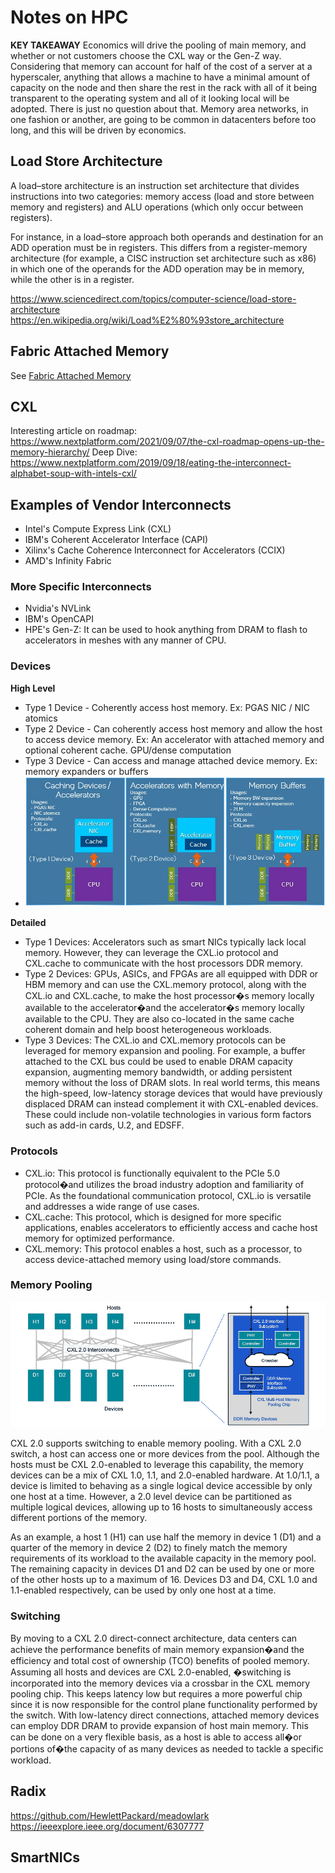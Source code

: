 # Notes on HPC

**KEY TAKEAWAY** Economics will drive the pooling of main memory, and whether or not customers choose the CXL way or the Gen-Z way. Considering that memory can account for half of the cost of a server at a hyperscaler, anything that allows a machine to have a minimal amount of capacity on the node and then share the rest in the rack  with all of it being transparent to the operating system and all of it looking local  will be adopted. There is just no question about that. Memory area networks, in one fashion or another, are going to be common in datacenters before too long, and this will be driven by economics.

## Load Store Architecture

A load–store architecture is an instruction set architecture that divides instructions into two categories: memory access (load and store between memory and registers) and ALU operations (which only occur between registers).

For instance, in a load–store approach both operands and destination for an ADD operation must be in registers. This differs from a register-memory architecture (for example, a CISC instruction set architecture such as x86) in which one of the operands for the ADD operation may be in memory, while the other is in a register.

https://www.sciencedirect.com/topics/computer-science/load-store-architecture
https://en.wikipedia.org/wiki/Load%E2%80%93store_architecture

## Fabric Attached Memory

See [Fabric Attached Memory](./fabric_attached_memory.md)

## CXL

Interesting article on roadmap: https://www.nextplatform.com/2021/09/07/the-cxl-roadmap-opens-up-the-memory-hierarchy/
Deep Dive: https://www.nextplatform.com/2019/09/18/eating-the-interconnect-alphabet-soup-with-intels-cxl/

## Examples of Vendor Interconnects

- Intel's Compute Express Link (CXL)
- IBM's Coherent Accelerator Interface (CAPI)
- Xilinx's Cache Coherence Interconnect for Accelerators (CCIX)
- AMD's Infinity Fabric

### More Specific Interconnects

- Nvidia's NVLink
- IBM's OpenCAPI
- HPE's Gen-Z: It can be used to hook anything from DRAM to flash to accelerators in meshes with any manner of CPU.

### Devices

**High Level**
- Type 1 Device - Coherently access host memory. Ex: PGAS NIC / NIC atomics
- Type 2 Device - Can coherently access host memory and allow the host to access device memory. Ex: An accelerator with attached memory and optional coherent cache. GPU/dense computation
- Type 3 Device - Can access and manage attached device memory. Ex: memory expanders or buffers
- ![](images/2022-01-24-22-17-29.png)

**Detailed**
- Type 1 Devices: Accelerators such as smart NICs typically lack local memory. However, they can leverage the CXL.io protocol and CXL.cache to communicate with the host processors DDR memory.
- Type 2 Devices: GPUs, ASICs, and FPGAs are all equipped with DDR or HBM memory and can use the CXL.memory protocol, along with the CXL.io and CXL.cache, to make the host processor�s memory locally available to the accelerator�and the accelerator�s memory locally available to the CPU. They are also co-located in the same cache coherent domain and help boost heterogeneous workloads.
- Type 3 Devices: The CXL.io and CXL.memory protocols can be leveraged for memory expansion and pooling. For example, a buffer attached to the CXL bus could be used to enable DRAM capacity expansion, augmenting memory bandwidth, or adding persistent memory without the loss of DRAM slots. In real world terms, this means the high-speed, low-latency storage devices that would have previously displaced DRAM can instead complement it with CXL-enabled devices. These could include non-volatile technologies in various form factors such as add-in cards, U.2, and EDSFF.

### Protocols

- CXL.io: This protocol is functionally equivalent to the PCIe 5.0 protocol�and utilizes the broad industry adoption and familiarity of PCIe. As the foundational communication protocol, CXL.io is versatile and addresses a wide range of use cases.
- CXL.cache: This protocol, which is designed for more specific applications, enables accelerators to efficiently access and cache host memory for optimized performance.
- CXL.memory: This protocol enables a host, such as a processor, to access device-attached memory using load/store commands.

### Memory Pooling

![](images/2022-01-24-21-09-16.png)

CXL 2.0 supports switching to enable memory pooling. With a CXL 2.0 switch, a host can access one or more devices from the pool. Although the hosts must be CXL 2.0-enabled to leverage this capability, the memory devices can be a mix of CXL 1.0, 1.1, and 2.0-enabled hardware. At 1.0/1.1, a device is limited to behaving as a single logical device accessible by only one host at a time. However, a 2.0 level device can be partitioned as multiple logical devices, allowing up to 16 hosts to simultaneously access different portions of the memory.

As an example, a host 1 (H1) can use half the memory in device 1 (D1) and a quarter of the memory in device 2 (D2) to finely match the memory requirements of its workload to the available capacity in the memory pool. The remaining capacity in devices D1 and D2 can be used by one or more of the other hosts up to a maximum of 16. Devices D3 and D4, CXL 1.0 and 1.1-enabled respectively, can be used by only one host at a time.

### Switching

By moving to a CXL 2.0 direct-connect architecture, data centers can achieve the performance benefits of main memory expansion�and the efficiency and total cost of ownership (TCO) benefits of pooled memory. Assuming all hosts and devices are CXL 2.0-enabled, �switching is incorporated into the memory devices via a crossbar in the CXL memory pooling chip. This keeps latency low but requires a more powerful chip since it is now responsible for the control plane functionality performed by the switch. With low-latency direct connections, attached memory devices can employ DDR DRAM to provide expansion of host main memory. This can be done on a very flexible basis, as a host is able to access all�or portions of�the capacity of as many devices as needed to tackle a specific workload.

## Radix

https://github.com/HewlettPackard/meadowlark
https://ieeexplore.ieee.org/document/6307777

## SmartNICs